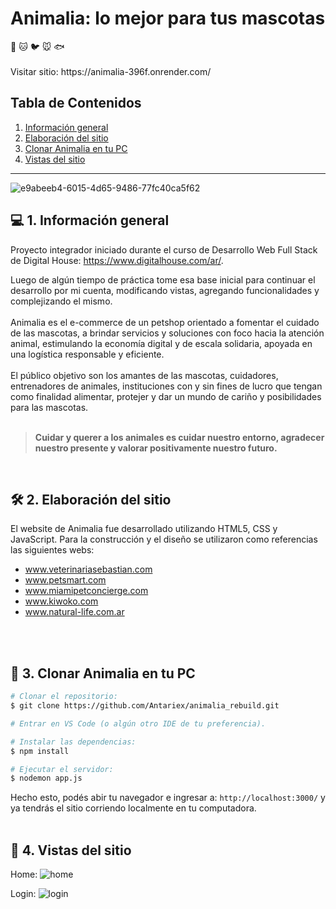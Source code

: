 <h1>Animalia: lo mejor para tus mascotas</h1>
🐶 🐱 🐦 🐭 🐟
<br>
<br>
Visitar sitio: https://animalia-396f.onrender.com/

## Tabla de Contenidos
1. <a href="#-1-informaci%C3%B3n-general">Información general</a>  
2. <a href="#%EF%B8%8F-2-elaboraci%C3%B3n-del-sitio">Elaboración del sitio</a>  
3. <a href="#-3-clonar-animalia-en-tu-pc">Clonar Animalia en tu PC</a>
4. <a href="#-4-Vistas-del-sitio">Vistas del sitio</a>
  
  ---  

![e9abeeb4-6015-4d65-9486-77fc40ca5f62](https://user-images.githubusercontent.com/100479971/164115117-5990176e-ac1e-4db5-927b-f222dafb2893.jpg)

<h2>💻 1. Información general</h2>

Proyecto integrador iniciado durante el curso de Desarrollo Web Full Stack de Digital House: https://www.digitalhouse.com/ar/.

Luego de algún tiempo de práctica tome esa base inicial para continuar el desarrollo por mi cuenta, modificando vistas, agregando funcionalidades y complejizando el mismo.
<br>
<br>
Animalia es el e-commerce de un petshop orientado a fomentar el cuidado de las mascotas, a brindar servicios y soluciones con foco hacia la atención animal, estimulando la economía digital y de escala solidaria, apoyada en una logística responsable y eficiente.
<br>
<br>
El público objetivo son los amantes de las mascotas, cuidadores, entrenadores de animales, instituciones con y sin fines de lucro que tengan como finalidad alimentar, protejer y dar un mundo de cariño y posibilidades para las mascotas.
<br> 
<br>
> **Cuidar y querer a los animales es cuidar nuestro entorno, agradecer nuestro presente y valorar positivamente nuestro futuro.**
<br>
<h2>🛠️ 2. Elaboración del sitio</h2>  
  
El website de Animalia fue desarrollado utilizando HTML5, CSS y JavaScript. Para la construcción y el diseño se utilizaron como referencias las siguientes webs:
- www.veterinariasebastian.com  
- www.petsmart.com  
- www.miamipetconcierge.com  
- www.kiwoko.com  
- www.natural-life.com.ar
<br>
<br>
<h2>👷 3. Clonar Animalia en tu PC</h2>

```bash
# Clonar el repositorio:
$ git clone https://github.com/Antariex/animalia_rebuild.git

# Entrar en VS Code (o algún otro IDE de tu preferencia).

# Instalar las dependencias:
$ npm install

# Ejecutar el servidor:
$ nodemon app.js

```

Hecho esto, podés abir tu navegador e ingresar a: `http://localhost:3000/` y ya tendrás el sitio corriendo localmente en tu computadora.
<br>
<br>
<h2>👀 4. Vistas del sitio</h2>

Home:
![home](https://github.com/Antariex/animalia_rebuild/assets/100479971/8f2bade2-a50b-4905-8b02-5bd9a4eea343)

Login:
![login](https://github.com/Antariex/animalia_rebuild/assets/100479971/3cecfada-8e0f-4275-8f6a-5e5dbd5db6c5)
